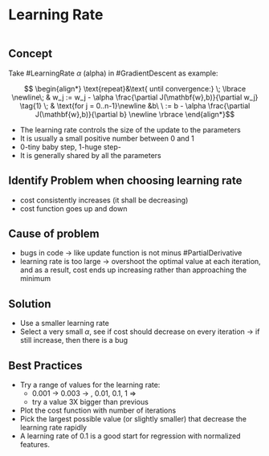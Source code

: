 # Learning Rate
```toc
```
## Concept
Take #LearningRate $\alpha$ (alpha) in #GradientDescent as example:

$$
\begin{align*} \text{repeat}&\text{ until convergence:} \; \lbrace \newline\;
& w_j := w_j - \alpha \frac{\partial J(\mathbf{w},b)}{\partial w_j} \tag{1} \; & \text{for j = 0..n-1}\newline
&b\ \ := b - \alpha \frac{\partial J(\mathbf{w},b)}{\partial b} \newline \rbrace
\end{align*}$$
- The learning rate controls the size of the update to the parameters
- It is usually a small positive number between 0 and 1
- 0-tiny baby step, 1-huge step-
- It is generally shared by all the parameters

## Identify Problem when choosing learning rate
- cost consistently increases (it shall be decreasing)
- cost function goes up and down

## Cause of problem
- bugs in code -> like update function is not minus #PartialDerivative
- learning rate is too large -> overshoot the optimal value at each iteration, and as a result, cost ends up increasing rather than approaching the minimum

## Solution
- Use a smaller learning rate
- Select a very small $\alpha$, see if cost should decrease on every iteration -> if still increase, then there is a bug

## Best Practices
- Try a range of values for the learning rate:
	- 0.001 -> 0.003 -> , 0.01, 0.1, 1 =>
	- try a value 3X bigger than previous
- Plot the cost function with number of iterations
- Pick the largest possible value (or slightly smaller) that decrease the learning rate rapidly
- A learning rate of 0.1 is a good start for regression with normalized features.
